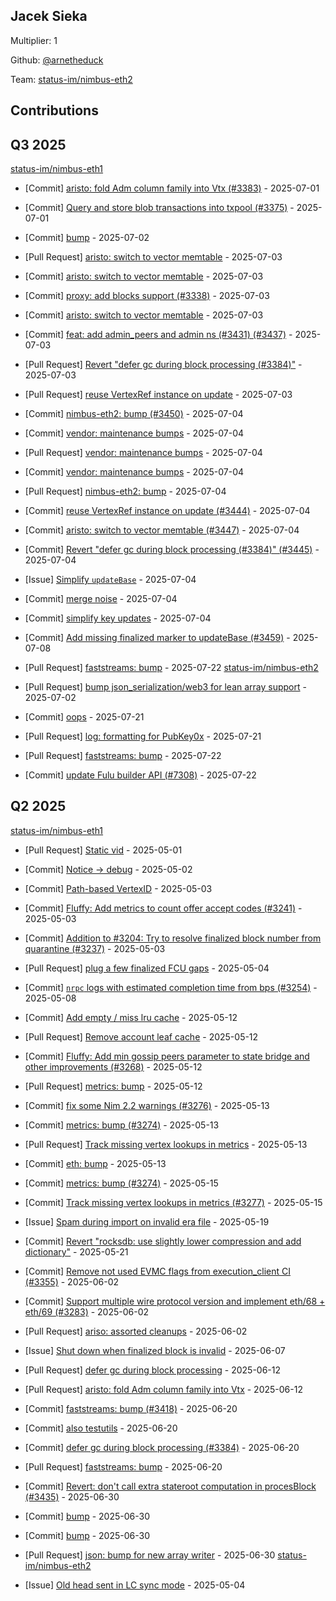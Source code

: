 
## Jacek Sieka
Multiplier: 1

Github: [@arnetheduck](https://github.com/arnetheduck)

Team: [status-im/nimbus-eth2](https://github.com/status-im/nimbus-eth2/pulls?q=author%3Aarnetheduck)

## Contributions

## Q3 2025


[status-im/nimbus-eth1](https://github.com/status-im/nimbus-eth1)
* [Commit] [aristo: fold Adm column family into Vtx (#3383)](https://github.com/status-im/nimbus-eth1/commit/f268688da8d296f91d518bcc6ec7c66c85723fd1) - 2025-07-01
* [Commit] [Query and store blob transactions into txpool (#3375)](https://github.com/status-im/nimbus-eth1/commit/6ce4568e628ea33b9e3d55e035e5e68df7417a39) - 2025-07-01

* [Commit] [bump](https://github.com/status-im/nimbus-eth1/commit/c01a25e6c7a9a1ce8a383dd54acab9e0ba172612) - 2025-07-02
* [Pull Request] [aristo: switch to vector memtable](https://github.com/status-im/nimbus-eth1/pull/3447) - 2025-07-03
* [Commit] [aristo: switch to vector memtable](https://github.com/status-im/nimbus-eth1/commit/d93e2fe035b4aef1a35e8a406e438270db0ae4a5) - 2025-07-03
* [Commit] [proxy: add blocks support (#3338)](https://github.com/status-im/nimbus-eth1/commit/8923504a6b9d6b9c3399dd7509f2ab9cf5db034e) - 2025-07-03
* [Commit] [aristo: switch to vector memtable](https://github.com/status-im/nimbus-eth1/commit/e07873178d57f481e14ebcd4b54c5c508e612de5) - 2025-07-03
* [Commit] [feat: add admin_peers and admin ns (#3431) (#3437)](https://github.com/status-im/nimbus-eth1/commit/f88c6fe929e2a94b9265cb3a4744dfd918fac80d) - 2025-07-03
* [Pull Request] [Revert "defer gc during block processing (#3384)"](https://github.com/status-im/nimbus-eth1/pull/3445) - 2025-07-03
* [Pull Request] [reuse VertexRef instance on update](https://github.com/status-im/nimbus-eth1/pull/3444) - 2025-07-03
* [Commit] [nimbus-eth2: bump (#3450)](https://github.com/status-im/nimbus-eth1/commit/82d827c817783b9b257e9108722aaf29931f3015) - 2025-07-04
* [Commit] [vendor: maintenance bumps](https://github.com/status-im/nimbus-eth1/commit/4d4505a3f00b536b99756841751404e46a6db21c) - 2025-07-04
* [Pull Request] [vendor: maintenance bumps](https://github.com/status-im/nimbus-eth1/pull/3451) - 2025-07-04
* [Commit] [vendor: maintenance bumps](https://github.com/status-im/nimbus-eth1/commit/7d6df32227338808543ae5fe3798bb982fda5c86) - 2025-07-04
* [Pull Request] [nimbus-eth2: bump](https://github.com/status-im/nimbus-eth1/pull/3450) - 2025-07-04
* [Commit] [reuse VertexRef instance on update (#3444)](https://github.com/status-im/nimbus-eth1/commit/00d2ad4e7a772ed27b2656ea4fd96fdc5564c049) - 2025-07-04
* [Commit] [aristo: switch to vector memtable (#3447)](https://github.com/status-im/nimbus-eth1/commit/0eea2fa99451c9353dec7fca5546124e0a20c6be) - 2025-07-04
* [Commit] [Revert "defer gc during block processing (#3384)" (#3445)](https://github.com/status-im/nimbus-eth1/commit/2f02b67971b96f03cef7b4a637e58d60fe7059ab) - 2025-07-04
* [Issue] [Simplify `updateBase`](https://github.com/status-im/nimbus-eth1/issues/3449) - 2025-07-04
* [Commit] [merge noise](https://github.com/status-im/nimbus-eth1/commit/f38189970226afdf5323277fcbd1ef18b8daabca) - 2025-07-04
* [Commit] [simplify key updates](https://github.com/status-im/nimbus-eth1/commit/3455983c2a27251a1b8a318bf7478457377011fa) - 2025-07-04
* [Commit] [Add missing finalized marker to updateBase (#3459)](https://github.com/status-im/nimbus-eth1/commit/b5e5b5e16e1a4fa3f8a21df0e7c78ba5bc5b5634) - 2025-07-08
* [Pull Request] [faststreams: bump](https://github.com/status-im/nimbus-eth1/pull/3498) - 2025-07-22
[status-im/nimbus-eth2](https://github.com/status-im/nimbus-eth2)
* [Pull Request] [bump json_serialization/web3 for lean array support](https://github.com/status-im/nimbus-eth2/pull/7280) - 2025-07-02
* [Commit] [oops](https://github.com/status-im/nimbus-eth2/commit/29fafcad02b120b3bb41e6bbed9c6ea34746fa91) - 2025-07-21
* [Pull Request] [log: formatting for PubKey0x](https://github.com/status-im/nimbus-eth2/pull/7307) - 2025-07-21
* [Pull Request] [faststreams: bump](https://github.com/status-im/nimbus-eth2/pull/7310) - 2025-07-22
* [Commit] [update Fulu builder API (#7308)](https://github.com/status-im/nimbus-eth2/commit/22cce7a6f21612be931331b0dc6f1e922b460cd3) - 2025-07-22
## Q2 2025

[status-im/nimbus-eth1](https://github.com/status-im/nimbus-eth1)
* [Pull Request] [Static vid](https://github.com/status-im/nimbus-eth1/pull/3251) - 2025-05-01
* [Commit] [Notice -> debug](https://github.com/status-im/nimbus-eth1/commit/e32b4de930f23129eec84fecf1391e26220d6d99) - 2025-05-02
* [Commit] [Path-based VertexID](https://github.com/status-im/nimbus-eth1/commit/c1dc14fe2d20c60333e3393ade8e126545fee60d) - 2025-05-03
* [Commit] [Fluffy: Add metrics to count offer accept codes (#3241)](https://github.com/status-im/nimbus-eth1/commit/8ba7065296594cabfacfa682fcf4997154df8786) - 2025-05-03
* [Commit] [Addition to #3204: Try to resolve finalized block number from quarantine (#3237)](https://github.com/status-im/nimbus-eth1/commit/21fafb38efbee7749d78bd0620b5409fc5fc1393) - 2025-05-03

* [Pull Request] [plug a few finalized FCU gaps](https://github.com/status-im/nimbus-eth1/pull/3257) - 2025-05-04
* [Commit] [`nrpc` logs with estimated completion time from bps (#3254)](https://github.com/status-im/nimbus-eth1/commit/99201cbad88392e1e7cbc8ffc118d72e95df607b) - 2025-05-08
* [Commit] [Add empty / miss lru cache](https://github.com/status-im/nimbus-eth1/commit/6939b1c1e2a3057ee5a586a1589ad6864d78f02b) - 2025-05-12
* [Pull Request] [Remove account leaf cache](https://github.com/status-im/nimbus-eth1/pull/3275) - 2025-05-12
* [Commit] [Fluffy: Add min gossip peers parameter to state bridge and other improvements (#3268)](https://github.com/status-im/nimbus-eth1/commit/4ba3ec5032b2e865ae81822a894682e73ce05587) - 2025-05-12
* [Pull Request] [metrics: bump](https://github.com/status-im/nimbus-eth1/pull/3274) - 2025-05-12
* [Commit] [fix some Nim 2.2 warnings (#3276)](https://github.com/status-im/nimbus-eth1/commit/8c8a176ccebf2a9509e4c717e248ec0cacd85ad7) - 2025-05-13
* [Commit] [metrics: bump (#3274)](https://github.com/status-im/nimbus-eth1/commit/d3215efbe9783b05711409c257b1658862fcb348) - 2025-05-13
* [Pull Request] [Track missing vertex lookups in metrics](https://github.com/status-im/nimbus-eth1/pull/3277) - 2025-05-13
* [Commit] [eth: bump](https://github.com/status-im/nimbus-eth1/commit/f5092d5a84fe8eba2ecc9a7321ae2e3124ed9e7f) - 2025-05-13
* [Commit] [metrics: bump (#3274)](https://github.com/status-im/nimbus-eth1/commit/d3215efbe9783b05711409c257b1658862fcb348) - 2025-05-15
* [Commit] [Track missing vertex lookups in metrics (#3277)](https://github.com/status-im/nimbus-eth1/commit/152f3cdd05c228f7875fdd538ca923f3527b62db) - 2025-05-15
* [Issue] [Spam during import on invalid era file](https://github.com/status-im/nimbus-eth1/issues/3302) - 2025-05-19
* [Commit] [Revert "rocksdb: use slightly lower compression and add dictionary"](https://github.com/status-im/nimbus-eth1/commit/307884cde15c1933d1baf1d258282a01c6428b2e) - 2025-05-21
* [Commit] [Remove not used EVMC flags from execution_client CI (#3355)](https://github.com/status-im/nimbus-eth1/commit/020475bfc886370bcaabe0a1e1c96cd5400af319) - 2025-06-02
* [Commit] [Support multiple wire protocol version and implement eth/68 + eth/69 (#3283)](https://github.com/status-im/nimbus-eth1/commit/443da8e7cb0f8c96fb0ac6468aa0f35c0755daf6) - 2025-06-02
* [Pull Request] [ariso: assorted cleanups](https://github.com/status-im/nimbus-eth1/pull/3360) - 2025-06-02
* [Issue] [Shut down when finalized block is invalid](https://github.com/status-im/nimbus-eth1/issues/3367) - 2025-06-07
* [Pull Request] [defer gc during block processing](https://github.com/status-im/nimbus-eth1/pull/3384) - 2025-06-12
* [Pull Request] [aristo: fold Adm column family into Vtx](https://github.com/status-im/nimbus-eth1/pull/3383) - 2025-06-12
* [Commit] [faststreams: bump (#3418)](https://github.com/status-im/nimbus-eth1/commit/341384792794fb8542054540405d58db2d2384a6) - 2025-06-20
* [Commit] [also testutils](https://github.com/status-im/nimbus-eth1/commit/45c164beae497a8019d1b307aaeec120bf1efc29) - 2025-06-20
* [Commit] [defer gc during block processing (#3384)](https://github.com/status-im/nimbus-eth1/commit/3a009158d3e381562cd4ff855033533dbeadd404) - 2025-06-20
* [Pull Request] [faststreams: bump](https://github.com/status-im/nimbus-eth1/pull/3418) - 2025-06-20
* [Commit] [Revert: don't call extra stateroot computation in procesBlock (#3435)](https://github.com/status-im/nimbus-eth1/commit/fcc219987c688ff5f5391f44ae1aa75c97e91314) - 2025-06-30
* [Commit] [bump](https://github.com/status-im/nimbus-eth1/commit/e34a920dc79b187b2d6c87638181b3dc13dd47fa) - 2025-06-30
* [Commit] [bump](https://github.com/status-im/nimbus-eth1/commit/d23bacabf4885376d74399a6709434ec739ecd56) - 2025-06-30
* [Pull Request] [json: bump for new array writer](https://github.com/status-im/nimbus-eth1/pull/3436) - 2025-06-30
[status-im/nimbus-eth2](https://github.com/status-im/nimbus-eth2)
* [Issue] [Old head sent in LC sync mode](https://github.com/status-im/nimbus-eth2/issues/7119) - 2025-05-04
